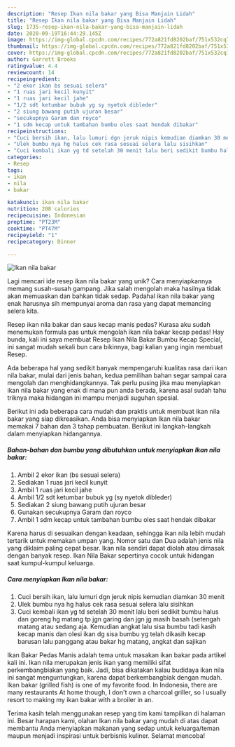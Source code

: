 ```yaml
---
description: "Resep Ikan nila bakar yang Bisa Manjain Lidah"
title: "Resep Ikan nila bakar yang Bisa Manjain Lidah"
slug: 1735-resep-ikan-nila-bakar-yang-bisa-manjain-lidah
date: 2020-09-19T16:44:29.145Z
image: https://img-global.cpcdn.com/recipes/772a821fd8202baf/751x532cq70/ikan-nila-bakar-foto-resep-utama.jpg
thumbnail: https://img-global.cpcdn.com/recipes/772a821fd8202baf/751x532cq70/ikan-nila-bakar-foto-resep-utama.jpg
cover: https://img-global.cpcdn.com/recipes/772a821fd8202baf/751x532cq70/ikan-nila-bakar-foto-resep-utama.jpg
author: Garrett Brooks
ratingvalue: 4.4
reviewcount: 14
recipeingredient:
- "2 ekor ikan bs sesuai selera"
- "1 ruas jari kecil kunyit"
- "1 ruas jari kecil jahe"
- "1/2 sdt ketumbar bubuk yg sy nyetok dibleder"
- "2 siung bawang putih ujuran besar"
- "secukupnya Garam dan royco"
- "1 sdm kecap untuk tambahan bumbu oles saat hendak dibakar"
recipeinstructions:
- "Cuci bersih ikan, lalu lumuri dgn jeruk nipis kemudian diamkan 30 menit"
- "Ulek bumbu nya hg halus cek rasa sesuai selera lalu sisihkan"
- "Cuci kembali ikan yg td setelah 30 menit lalu beri sedikit bumbu halus dan goreng hg matang tp jgn garing dan jgn jg masih basah (setengah matang atau sedang aja. Kemudian angkat lalu sisa bumbu tadi kasih kecap manis dan olesi ikan dg sisa bumbu yg telah dikasih kecap barusan lalu panggang atau bakar hg matang, angkat dan sajikan"
categories:
- Resep
tags:
- ikan
- nila
- bakar

katakunci: ikan nila bakar 
nutrition: 208 calories
recipecuisine: Indonesian
preptime: "PT23M"
cooktime: "PT47M"
recipeyield: "1"
recipecategory: Dinner

---
```



![Ikan nila bakar](https://img-global.cpcdn.com/recipes/772a821fd8202baf/751x532cq70/ikan-nila-bakar-foto-resep-utama.jpg)

Lagi mencari ide resep ikan nila bakar yang unik? Cara menyiapkannya memang susah-susah gampang. Jika salah mengolah maka hasilnya tidak akan memuaskan dan bahkan tidak sedap. Padahal ikan nila bakar yang enak harusnya sih mempunyai aroma dan rasa yang dapat memancing selera kita.

Resep ikan nila bakar dan saus kecap manis pedas? Kurasa aku sudah menemukan formula pas untuk mengolah ikan nila bakar kecap pedas! Hay bunda, kali ini saya membuat Resep Ikan Nila Bakar Bumbu Kecap Special, ini sangat mudah sekali bun cara bikinnya, bagi kalian yang ingin membuat Resep.

Ada beberapa hal yang sedikit banyak mempengaruhi kualitas rasa dari ikan nila bakar, mulai dari jenis bahan, kedua pemilihan bahan segar sampai cara mengolah dan menghidangkannya. Tak perlu pusing jika mau menyiapkan ikan nila bakar yang enak di mana pun anda berada, karena asal sudah tahu triknya maka hidangan ini mampu menjadi suguhan spesial.


Berikut ini ada beberapa cara mudah dan praktis untuk membuat ikan nila bakar yang siap dikreasikan. Anda bisa menyiapkan Ikan nila bakar memakai 7 bahan dan 3 tahap pembuatan. Berikut ini langkah-langkah dalam menyiapkan hidangannya.

<!--inarticleads1-->

##### Bahan-bahan dan bumbu yang dibutuhkan untuk menyiapkan Ikan nila bakar:

1. Ambil 2 ekor ikan (bs sesuai selera)
1. Sediakan 1 ruas jari kecil kunyit
1. Ambil 1 ruas jari kecil jahe
1. Ambil 1/2 sdt ketumbar bubuk yg (sy nyetok dibleder)
1. Sediakan 2 siung bawang putih ujuran besar
1. Gunakan secukupnya Garam dan royco
1. Ambil 1 sdm kecap untuk tambahan bumbu oles saat hendak dibakar


Karena harus di sesuaikan dengan keadaan, sehingga ikan nila lebih mudah tertarik untuk memakan umpan yang. Nomor satu dan Dua adalah jenis nila yang diklaim paling cepat besar. Ikan nila sendiri dapat diolah atau dimasak dengan banyak resep. Ikan Nila Bakar sepertinya cocok untuk hidangan saat kumpul-kumpul keluarga. 

<!--inarticleads2-->

##### Cara menyiapkan Ikan nila bakar:

1. Cuci bersih ikan, lalu lumuri dgn jeruk nipis kemudian diamkan 30 menit
1. Ulek bumbu nya hg halus cek rasa sesuai selera lalu sisihkan
1. Cuci kembali ikan yg td setelah 30 menit lalu beri sedikit bumbu halus dan goreng hg matang tp jgn garing dan jgn jg masih basah (setengah matang atau sedang aja. Kemudian angkat lalu sisa bumbu tadi kasih kecap manis dan olesi ikan dg sisa bumbu yg telah dikasih kecap barusan lalu panggang atau bakar hg matang, angkat dan sajikan


Ikan Bakar Pedas Manis adalah tema untuk masakan ikan bakar pada artikel kali ini. Ikan nila merupakan jenis ikan yang memiliki sifat perkembangbiakan yang baik. Jadi, bisa dikatakan kalau budidaya ikan nila ini sangat menguntungkan, karena dapat berkembangbiak dengan mudah. Ikan bakar (grilled fish) is one of my favorite food. In Indonesia, there are many restaurants At home though, I don&#39;t own a charcoal griller, so I usually resort to making my ikan bakar with a broiler in an. 

Terima kasih telah menggunakan resep yang tim kami tampilkan di halaman ini. Besar harapan kami, olahan Ikan nila bakar yang mudah di atas dapat membantu Anda menyiapkan makanan yang sedap untuk keluarga/teman maupun menjadi inspirasi untuk berbisnis kuliner. Selamat mencoba!
